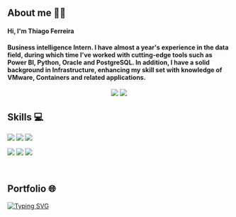 <h2> About me 🧙‍♂️ </h2>
<h4 >Hi, I'm Thiago Ferreira</h3>
<h4 >Business intelligence Intern. I have almost a year's experience in the data field, during which time I've worked with cutting-edge tools such as Power BI, Python, Oracle and PostgreSQL. In addition, I have a solid background in Infrastructure, enhancing my skill set with knowledge of VMware, Containers and related applications.</h4>
<p align="center">
    <a href="https://www.linkedin.com/in/dev-thsilva/" target="_blank">
        <img src="https://img.shields.io/badge/linkedin-0A66C2?style=for-the-badge&logo=linkedin&logoColor=white"></a>
    <a href= "mailto:thiagofr.029@gmail.com">
        <img src="https://img.shields.io/badge/gmail-D14836?style=for-the-badge&logo=gmail&logoColor=white"></a>
</p>

<h2>Skills 💻 </h2>

<p align="rigth">
  <img src="https://img.shields.io/badge/PostgreSQL-gray?style=for-the-badge&logo=PostgreSQL">
  <img src="https://img.shields.io/badge/Oracle-red?style=for-the-badge&logo=Oracle">
  <img src="https://img.shields.io/badge/Python-yellow?style=for-the-badge&logo=Python&logoColor=yellow&color=%233776AB">
</p>
<p align="rigth">
  <img src="https://img.shields.io/badge/PowerBI-yellow?style=for-the-badge">
  <img src="https://img.shields.io/badge/Metabase-white?style=for-the-badge&logo=Metabase">
    <img src="https://img.shields.io/badge/Sheets/Excel-white?style=for-the-badge&logo=Google%20Sheets">
</p>
<p align="rigth">

</p>
<br>
<h2>Portfolio 🌐 </h2>

<a href="https://git.io/typing-svg"><img src="https://readme-typing-svg.demolab.com?font=Fira+Code&pause=1000&color=F7F7F7&width=435&lines=In+progress..." alt="Typing SVG" /></a>
